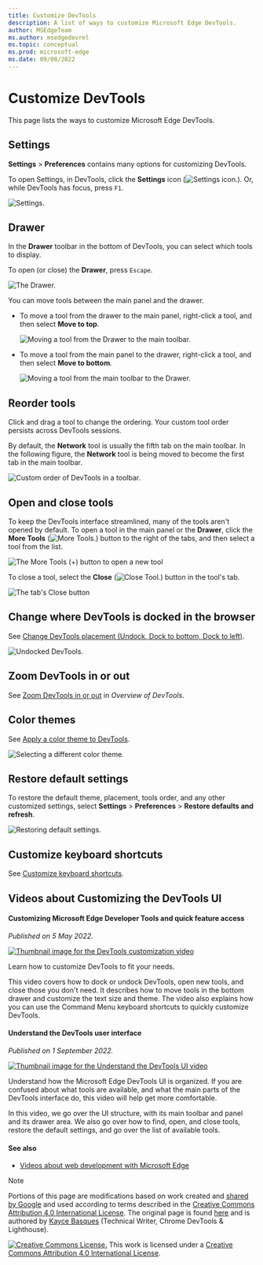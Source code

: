 ```yaml
---
title: Customize DevTools
description: A list of ways to customize Microsoft Edge DevTools.
author: MSEdgeTeam
ms.author: msedgedevrel
ms.topic: conceptual
ms.prod: microsoft-edge
ms.date: 09/08/2022
---
```

<!-- Copyright Kayce Basques

   Licensed under the Apache License, Version 2.0 (the "License");
   you may not use this file except in compliance with the License.
   You may obtain a copy of the License at

       https://www.apache.org/licenses/LICENSE-2.0

   Unless required by applicable law or agreed to in writing, software
   distributed under the License is distributed on an "AS IS" BASIS,
   WITHOUT WARRANTIES OR CONDITIONS OF ANY KIND, either express or implied.
   See the License for the specific language governing permissions and
   limitations under the License.  -->
# Customize DevTools

This page lists the ways to customize Microsoft Edge DevTools.


<!-- ====================================================================== -->
## Settings

**Settings** > **Preferences** contains many options for customizing DevTools.

To open Settings, in DevTools, click the **Settings** icon (![Settings icon.](../media/settings-icon-dark.msft.png)).  Or, while DevTools has focus, press `F1`.

![Settings.](../media/customize-settings-preferences.msft.png)


<!-- ====================================================================== -->
## Drawer

In the **Drawer** toolbar in the bottom of DevTools, you can select which tools to display.

To open (or close) the **Drawer**, press `Escape`.

![The Drawer.](../media/customize-drawer-open.msft.png)

You can move tools between the main panel and the drawer.

*  To move a tool from the drawer to the main panel, right-click a tool, and then select **Move to top**.

   ![Moving a tool from the Drawer to the main toolbar.](../media/move-from-drawer.msft.png)

*  To move a tool from the main panel to the drawer, right-click a tool, and then select **Move to bottom**.

   ![Moving a tool from the main toolbar to the Drawer.](../media/move-to-drawer.msft.png)


<!-- ====================================================================== -->
## Reorder tools

Click and drag a tool to change the ordering.  Your custom tool order persists across DevTools sessions.

By default, the **Network** tool is usually the fifth tab on the main toolbar.  In the following figure, the **Network** tool is being moved to become the first tab in the main toolbar.

![Custom order of DevTools in a toolbar.](../media/customize-network-first-position.msft.png)


<!-- ====================================================================== -->
## Open and close tools

To keep the DevTools interface streamlined, many of the tools aren't opened by default.  To open a tool in the main panel or the **Drawer**, click the **More Tools** (![More Tools.](../media/open-tab-icon.png)) button to the right of the tabs, and then select a tool from the list.

![The More Tools (+) button to open a new tool](../media/open-tool-in-main-panel-or-drawer.png)

To close a tool, select the **Close** (![Close Tool.](../media/close-tab-icon.png)) button in the tool's tab.

![The tab's Close button](../media/close-tool-in-main-panel-or-drawer.png)


<!-- ====================================================================== -->
## Change where DevTools is docked in the browser

See [Change DevTools placement (Undock, Dock to bottom, Dock to left)](placement.md).

![Undocked DevTools.](../media/customize-dev-tools-dock-side.msft.png)


<!-- ====================================================================== -->
## Zoom DevTools in or out

See [Zoom DevTools in or out](../overview.md#zoom-devtools-in-or-out) in _Overview of DevTools_.


<!-- ====================================================================== -->
## Color themes

See [Apply a color theme to DevTools](theme.md).

![Selecting a different color theme.](./media/customize-theme-setting.png)


<!-- ====================================================================== -->
## Restore default settings

To restore the default theme, placement, tools order, and any other customized settings, select **Settings** > **Preferences** > **Restore defaults and refresh**.

![Restoring default settings.](../media/restore-default-settings.png)


<!-- ====================================================================== -->
## Customize keyboard shortcuts

See [Customize keyboard shortcuts](../customize/shortcuts.md).


<!-- ====================================================================== -->
## Videos about Customizing the DevTools UI


#### Customizing Microsoft Edge Developer Tools and quick feature access

_Published on 5 May 2022._

[![Thumbnail image for the DevTools customization video](./index-images/customize-devtools.png)](https://www.youtube.com/watch?v=ypRzEBYNptQ)

Learn how to customize DevTools to fit your needs.

This video covers how to dock or undock DevTools, open new tools, and close those you don't need. It describes how to move tools in the bottom drawer and customize the text size and theme. The video also explains how you can use the Command Menu keyboard shortcuts to quickly customize DevTools.


#### Understand the DevTools user interface

_Published on 1 September 2022._

[![Thumbnail image for the Understand the DevTools UI video](./index-images/learn-devtools-ui.png)](https://www.youtube.com/watch?v=ayemJLeE55c)

Understand how the Microsoft Edge DevTools UI is organized. If you are confused about what tools are available, and what the main parts of the DevTools interface do, this video will help get more comfortable.

In this video, we go over the UI structure, with its main toolbar and panel and its drawer area. We also go over how to find, open, and close tools, restore the default settings, and go over the list of available tools.


#### See also

* [Videos about web development with Microsoft Edge](../../dev-videos/index.md)


<!-- ====================================================================== -->
> [!NOTE]
> Portions of this page are modifications based on work created and [shared by Google](https://developers.google.com/terms/site-policies) and used according to terms described in the [Creative Commons Attribution 4.0 International License](https://creativecommons.org/licenses/by/4.0).
> The original page is found [here](https://developer.chrome.com/docs/devtools/customize/) and is authored by [Kayce Basques](https://developers.google.com/web/resources/contributors#kayce-basques) (Technical Writer, Chrome DevTools \& Lighthouse).

[![Creative Commons License.](../../media/cc-logo/88x31.png)](https://creativecommons.org/licenses/by/4.0)
This work is licensed under a [Creative Commons Attribution 4.0 International License](https://creativecommons.org/licenses/by/4.0).
